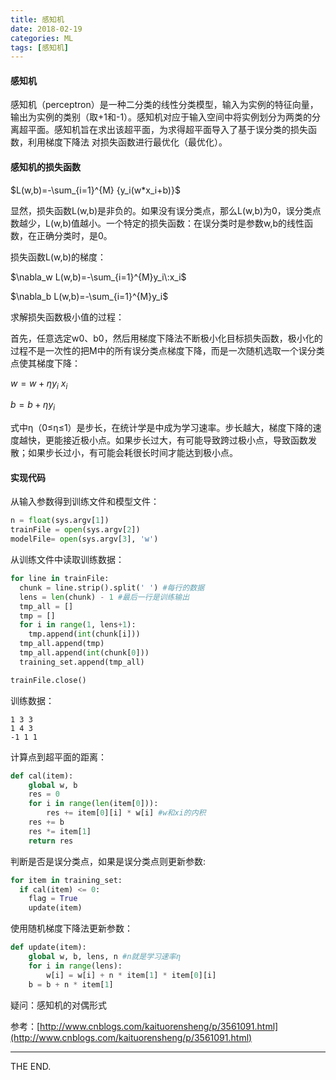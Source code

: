 ```yaml
---
title: 感知机
date: 2018-02-19
categories: ML
tags: [感知机]
---
```


#### 感知机

感知机（perceptron）是一种二分类的线性分类模型，输入为实例的特征向量，输出为实例的类别（取+1和-1）。感知机对应于输入空间中将实例划分为两类的分离超平面。感知机旨在求出该超平面，为求得超平面导入了基于误分类的损失函数，利用梯度下降法 对损失函数进行最优化（最优化）。

<!--more-->

#### 感知机的损失函数

$L(w,b)=-\sum_{i=1}^{M} {y_i(w*x_i+b)}$

显然，损失函数L(w,b)是非负的。如果没有误分类点，那么L(w,b)为0，误分类点数越少，L(w,b)值越小。一个特定的损失函数：在误分类时是参数w,b的线性函数，在正确分类时，是0。

损失函数L(w,b)的梯度：

$\nabla_w L(w,b)=-\sum_{i=1}^{M}y_i\:x_i$

$\nabla_b L(w,b)=-\sum_{i=1}^{M}y_i$

求解损失函数极小值的过程：

首先，任意选定w0、b0，然后用梯度下降法不断极小化目标损失函数，极小化的过程不是一次性的把M中的所有误分类点梯度下降，而是一次随机选取一个误分类点使其梯度下降：

$w=w+\eta y_i\:x_i$

$b=b+\eta y_i$

式中η（0≤η≤1）是步长，在统计学是中成为学习速率。步长越大，梯度下降的速度越快，更能接近极小点。如果步长过大，有可能导致跨过极小点，导致函数发散；如果步长过小，有可能会耗很长时间才能达到极小点。

#### 实现代码

从输入参数得到训练文件和模型文件：

```python
n = float(sys.argv[1])
trainFile = open(sys.argv[2])
modelFile= open(sys.argv[3], 'w')
```

从训练文件中读取训练数据：

```python
for line in trainFile:
  chunk = line.strip().split(' ') #每行的数据
  lens = len(chunk) - 1 #最后一行是训练输出
  tmp_all = []
  tmp = []
  for i in range(1, lens+1):
    tmp.append(int(chunk[i]))
  tmp_all.append(tmp)
  tmp_all.append(int(chunk[0]))
  training_set.append(tmp_all)

trainFile.close()
```

训练数据：
```
1 3 3
1 4 3
-1 1 1
```

计算点到超平面的距离：
```python
def cal(item):
    global w, b
    res = 0
    for i in range(len(item[0])):
        res += item[0][i] * w[i] #w和xi的内积
    res += b
    res *= item[1]
    return res
```

判断是否是误分类点，如果是误分类点则更新参数:
```python
for item in training_set:
  if cal(item) <= 0:
    flag = True
    update(item)
```

使用随机梯度下降法更新参数：
```python
def update(item):
	global w, b, lens, n #n就是学习速率η
	for i in range(lens):
		w[i] = w[i] + n * item[1] * item[0][i]
	b = b + n * item[1]
```

疑问：感知机的对偶形式

参考：[http://www.cnblogs.com/kaituorensheng/p/3561091.html](http://www.cnblogs.com/kaituorensheng/p/3561091.html)
- - -
THE END.
